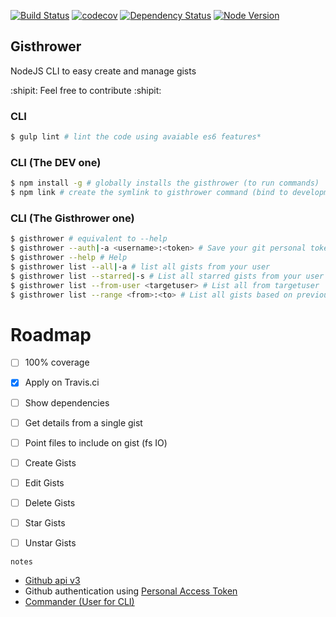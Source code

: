 [![Build Status](https://travis-ci.org/eduardoarnold/gisthrower.svg?branch=master)](https://travis-ci.org/eduardoarnold/gisthrower) [![codecov](https://codecov.io/gh/eduardoarnold/gisthrower/branch/master/graph/badge.svg)](https://codecov.io/gh/eduardoarnold/gisthrower) [![Dependency Status](https://david-dm.org/eduardoarnold/gisthrower.svg)](https://david-dm.org/eduardoarnold/gisthrower) [![Node Version](https://img.shields.io/badge/node-5.9.x-blue.svg)]()


## Gisthrower
NodeJS CLI to easy create and manage gists

 :shipit: Feel free to contribute :shipit:

### CLI
```sh
$ gulp lint # lint the code using avaiable es6 features*
```

### CLI (The DEV one)
```sh
$ npm install -g # globally installs the gisthrower (to run commands)
$ npm link # create the symlink to gisthrower command (bind to development/code local repository)
```

### CLI (The Gisthrower one)
```sh
$ gisthrower # equivalent to --help
$ gisthrower --auth|-a <username>:<token> # Save your git personal token
$ gisthrower --help # Help
$ gisthrower list --all|-a # list all gists from your user
$ gisthrower list --starred|-s # List all starred gists from your user
$ gisthrower list --from-user <targetuser> # List all from targetuser
$ gisthrower list --range <from>:<to> # List all gists based on previous listed numbers
```

# Roadmap
- [ ] 100% coverage

- [x] Apply on Travis.ci
- [ ] Show dependencies
- [ ] Get details from a single gist
- [ ] Point files to include on gist (fs IO)
- [ ] Create Gists
- [ ] Edit Gists
- [ ] Delete Gists
- [ ] Star Gists
- [ ] Unstar Gists

`notes`
- [Github api v3](https://developer.github.com/v3/gists/)
- Github authentication using [Personal Access Token](https://developer.github.com/v3/auth/)
- [Commander (User for CLI)](https://www.npmjs.com/package/commander)
